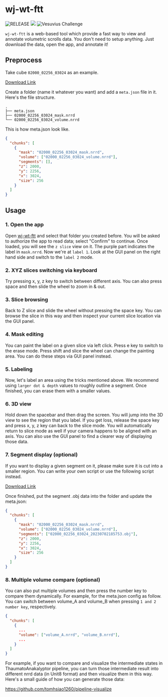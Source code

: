 # wj-wt-ftt


![RELEASE](https://img.shields.io/badge/RELEASE-0.1.0-green) <img src="https://img.shields.io/discord/1093137029157621840?style=flat&logo=discord&logoColor=white&label=Discord&color=%23404eed" /> ![Vesuvius Challenge](https://img.shields.io/badge/Vesuvius-Challenge-F5653F)

`wj-wt-ftt` is a web-based tool which provide a fast way to view and annotate volumetric scrolls data. You don't need to setup anything. Just download the data, open the app, and annotate it!


## Preprocess

Take cube `02000_02256_03024` as an example.

[Download Link](https://dl.ash2txt.org/full-scrolls/Scroll1/PHercParis4.volpkg/seg-volumetric-labels/cubes_renamed/02000_02256_03024/)

Create a folder (name it whatever you want)  and add a `meta.json` file in it. Here's the file structure.

```
.
├── meta.json
├── 02000_02256_03024_mask.nrrd
└── 02000_02256_03024_volume.nrrd
```

This is how meta.json look like.

```json
{
  "chunks": [
    {
      "mask": "02000_02256_03024_mask.nrrd",
      "volume": ["02000_02256_03024_volume.nrrd"],
      "segments": [],
      "z": 2000,
      "y": 2256,
      "x": 3024,
      "size": 256
    }
  ]
}
```

## Usage

### 1. Open the app

Open [wj-wt-ftt](https://wj-wt-ftt.vercel.app/)  and select that folder you created before. You will be asked to authorize the app to read data; select "Confirm" to continue. Once loaded, you will see the `z slice` view on it. The purple part indicates the label in `mask.nrrd`. Now we're at `label 1`. Look at the GUI panel on the right hand side and switch to the `label 2` mode.

### 2. XYZ slices switching via keyboard

Try pressing x, y, z key to switch between different axis. You can also press space and then slide the wheel to zoom in & out.

### 3. Slice browsing

Back to Z slice and slide the wheel without pressing the space key. You can browse the slice in this way and then inspect your current slice location via the GUI panel.

### 4. Mask editing

You can paint the label on a given slice via left click. Press e key to switch to the erase mode. Press shift and slice the wheel can change the painting area. You can do these steps via GUI panel instead.

### 5. Labeling

Now, let's label an area using the tricks mentioned above. We recommend using `larger dot & depth` values to roughly outline a segment. Once finished, you can erase them with a smaller values.

### 6. 3D view

Hold down the spacebar and then drag the screen. You will jump into the 3D view to see the region that you label. If you get loss, release the space key and press x, y, z key can back to the slice mode. You will automatically return to slice mode as well if your camera happens to be aligned with an axis. You can also use the GUI panel to find a clearer way of displaying those data.

### 7. Segment display (optional)

If you want to display a given segment on it, please make sure it is cut into a smaller region. You can write your own script or use the following script instead.

[Download Link](https://gist.github.com/tomhsiao1260/918baa082ddb3de4860734dc1d5c751c)

Once finished, put the segment .obj data into the folder and update the meta.json:

```json
{
  "chunks": [
    {
      "mask": "02000_02256_03024_mask.nrrd",
      "volume": ["02000_02256_03024_volume.nrrd"],
      "segments": ["02000_02256_03024_20230702185753.obj"],
      "z": 2000,
      "y": 2256,
      "x": 3024,
      "size": 256
    }
  ]
}
```

### 8. Multiple volume compare (optional)

You can also put multiple volumes and then press the number key to compare them dynamically. For example, for the meta.json config as follow. You can switch between volume_A and volume_B when pressing `1 and 2 number key`, respectively.

```json
{
  "chunks": [
    {
      ...
      "volume": ["volume_A.nrrd", "volume_B.nrrd"],
      ...
    }
  ]
}

```

For example, if you want to compare and visualize the intermediate states in ThaumatoAnakalyptor pipeline, you can turn those intermediate result into different nrrd data (in Unit8 format) and then visualize them in this way. Here's a small guide of how you can generate those data:

https://github.com/tomhsiao1260/pipeline-visualize
